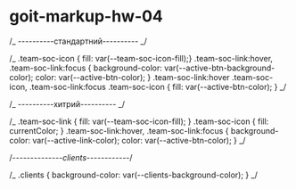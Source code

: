 # goit-markup-hw-04

/_ ----------стандартний---------- _/

/_ .team-soc-icon { fill: var(--team-soc-icon-fill);} .team-soc-link:hover, .team-soc-link:focus {
background-color: var(--active-btn-background-color); color: var(--active-btn-color); }
.team-soc-link:hover .team-soc-icon, .team-soc-link:focus .team-soc-icon { fill:
var(--active-btn-color); } _/

/_ ----------хитрий---------- _/

/_ .team-soc-link { fill: var(--team-soc-icon-fill); } .team-soc-icon { fill: currentColor; }
.team-soc-link:hover, .team-soc-link:focus { background-color: var(--active-link-color); color:
var(--active-btn-color); } _/

/_--------------clients------------_/

/_ .clients { background-color: var(--clients-background-color); } _/

